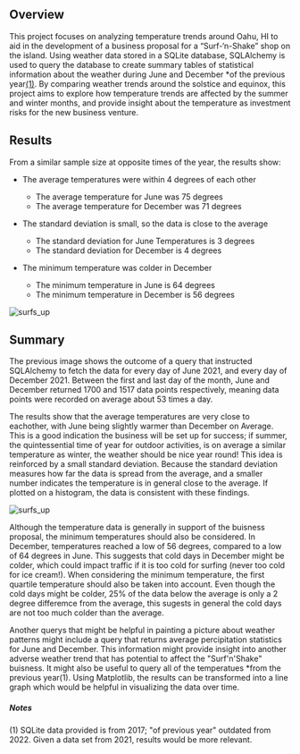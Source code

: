 ## Overview
This project focuses on analyzing temperature trends around Oahu, HI to aid in the development of a business proposal for a “Surf-‘n-Shake” shop on the island. Using weather data stored in a SQLite database, SQLAlchemy is used to query the database to create summary tables of statistical information about the weather during June and December *of the previous year[(1)](#notes). By comparing weather trends around the solstice and equinox, this project aims to explore how temperature trends are affected by the summer and winter months, and provide insight about the temperature as investment risks for the new business venture. 
## Results
From a similar sample size at opposite times of the year, the results show:

- The average temperatures were within 4 degrees of each other

    - The average temperature for June was 75 degrees
    - The average temperature for December was 71 degrees

-	The standard deviation is small, so the data is close to the average 

      -	The standard deviation for June Temperatures is 3 degrees
      -	The standard deviation for December is 4 degrees
-	The minimum temperature was colder in December

    -	The minimum temperature in June is 64 degrees
    -	The minimum temperature in December is 56 degrees

  
![surfs_up](https://user-images.githubusercontent.com/106559768/185224699-99ddf17c-bff0-4a34-b7f2-f900f48de9b5.png)

## Summary
The previous image shows the outcome of a query that instructed SQLAlchemy to fetch the data for every day of June 2021, and every day of December 2021. Between the first and last day of the month, June and December returned 1700 and 1517 data points respectively, meaning data points were recorded on average about 53 times a day. 

The results show that the average temperatures are very close to eachother, with June being slightly warmer than December on Average. This is a good indication the business will be set up for success; if summer, the quintessential time of year for outdoor activities, is on average a similar temperature as winter, the weather should be nice year round! This idea is reinforced by a small standard deviation. Because the standard deviation measures how far the data is spread from the average, and a smaller number indicates the temperature is in general close to the average. If plotted on a histogram, the data is consistent with these findings. 

![surfs_up](https://user-images.githubusercontent.com/106559768/185295415-5efbd989-a93d-49ed-ac91-be376be858fe.png)

Although the temperature data is generally in support of the buisness proposal, the minimum temperatures should also be considered. In December, temperatures reached a low of 56 degrees, compared to a low of 64 degrees in June. This suggests that cold days in December might be colder,  which could impact traffic if it is too cold for surfing (never too cold for ice cream!). When considering the minimum temperature, the first quartile temperature should also be taken into account. Even though the cold days might be colder, 25% of the data below the average is only a 2 degree differemce from the average, this sugests in general the cold days are not too much colder than the average. 
 
Another querys that might be helpful in painting a picture about weather patterns might include a query that returns average percipitation statistics for June and December. This information might provide insight into another adverse weather trend that has potential to affect the "Surf'n'Shake" buisness. It might also be useful to query all of the temperatues *from the previous year(1). Using Matplotlib, the results can be transformed into a line graph which would be helpful in visualizing the data over time. 

##### Notes
  (1) SQLite data provided is from 2017; "of previous year" outdated from 2022. Given a data set from 2021, results would be more relevant. 

